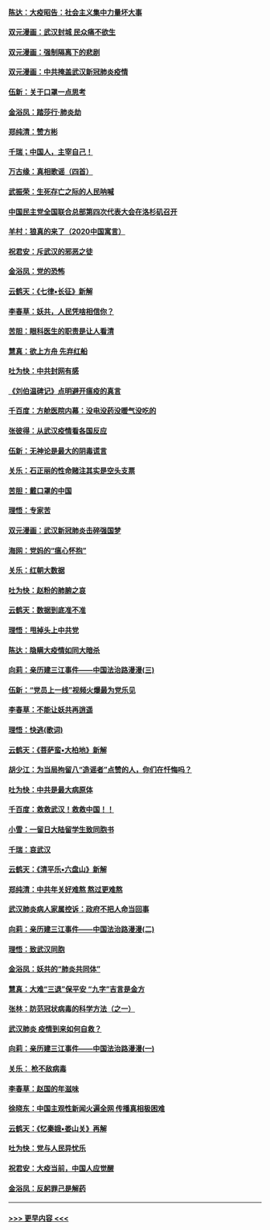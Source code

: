 #### [陈达：大疫昭告：社会主义集中力量坏大事](../pages/nsc993/n11859419.md?t=02121244) 
#### [双元漫画：武汉封城 民众痛不欲生](../pages/nsc993/n11859287.md?t=02121244) 
#### [双元漫画：强制隔离下的悲剧](../pages/nsc993/n11859244.md?t=02121244) 
#### [双元漫画：中共掩盖武汉新冠肺炎疫情](../pages/nsc993/n11858249.md?t=02121244) 
#### [伍新：关于口罩一点思考](../pages/nsc993/n11859195.md?t=02121244) 
#### [金浴凤：踏莎行‧肺炎劫](../pages/nsc993/n11858227.md?t=02121244) 
#### [郑纯清：赞方彬](../pages/nsc993/n11856803.md?t=02121244) 
#### [千瑞；中国人，主宰自己！](../pages/nsc993/n11856793.md?t=02121244) 
#### [万古缘：真相歌谣（四首）](../pages/nsc993/n11856263.md?t=02121244) 
#### [武振荣：生死存亡之际的人民呐喊](../pages/nsc993/n11856256.md?t=02121244) 
#### [中国民主党全国联合总部第四次代表大会在洛杉矶召开](../pages/nsc993/n11856344.md?t=02121244) 
#### [羊村：狼真的来了（2020中国寓言）](../pages/nsc993/n11856229.md?t=02121244) 
#### [祝君安：斥武汉的邪恶之徒](../pages/nsc993/n11855861.md?t=02121244) 
#### [金浴凤：党的恐怖](../pages/nsc993/n11855849.md?t=02121244) 
#### [云鹤天：《七律▪长征》新解](../pages/nsc993/n11855479.md?t=02121244) 
#### [李春草：妖共，人民凭啥相信你？](../pages/nsc993/n11855196.md?t=02121244) 
#### [苦胆：眼科医生的职责是让人看清](../pages/nsc993/n11853840.md?t=02121244) 
#### [慧真：欲上方舟 先弃红船](../pages/nsc993/n11853483.md?t=02121244) 
#### [吐为快：中共封网有感](../pages/nsc993/n11852575.md?t=02121244) 
#### [《刘伯温碑记》点明避开瘟疫的真言](../pages/nsc993/n11852128.md?t=02121244) 
#### [千百度：方舱医院内幕：没电没药没暖气没吃的](../pages/nsc993/n11850211.md?t=02121244) 
#### [张彼得：从武汉疫情看各国反应](../pages/nsc993/n11850102.md?t=02121244) 
#### [伍新：无神论是最大的阴毒谎言](../pages/nsc993/n11846129.md?t=02121244) 
#### [关乐：石正丽的性命赌注其实是空头支票](../pages/nsc993/n11846109.md?t=02121244) 
#### [苦胆：戴口罩的中国](../pages/nsc993/n11845576.md?t=02121244) 
#### [理悟：专家苦](../pages/nsc993/n11845564.md?t=02121244) 
#### [双元漫画：武汉新冠肺炎击碎强国梦](../pages/nsc993/n11843320.md?t=02121244) 
#### [海网：党妈的“瘟心怀抱”](../pages/nsc993/n11840740.md?t=02121244) 
#### [关乐：红朝大数据](../pages/nsc993/n11840675.md?t=02121244) 
#### [吐为快：赵粉的肺腑之哀](../pages/nsc993/n11840618.md?t=02121244) 
#### [云鹤天：数据到底准不准](../pages/nsc993/n11840325.md?t=02121244) 
#### [理悟：甩掉头上中共党](../pages/nsc993/n11838826.md?t=02121244) 
#### [陈达：隐瞒大疫情如同大暗杀](../pages/nsc993/n11838771.md?t=02121244) 
#### [向莉：亲历建三江事件——中国法治路漫漫(三)](../pages/nsc993/n11831825.md?t=02121244) 
#### [伍新：“党员上一线”视频火爆最为党乐见](../pages/nsc993/n11838200.md?t=02121244) 
#### [李春草：不能让妖共再逍遥](../pages/nsc993/n11838102.md?t=02121244) 
#### [理悟：快逃(歌词)](../pages/nsc993/n11838083.md?t=02121244) 
#### [云鹤天：《菩萨蛮▪大柏地》新解](../pages/nsc993/n11838059.md?t=02121244) 
#### [胡少江：为当局拘留八“造谣者”点赞的人，你们在忏悔吗？](../pages/nsc993/n11836801.md?t=02121244) 
#### [吐为快：中共是最大病原体](../pages/nsc993/n11836748.md?t=02121244) 
#### [千百度：救救武汉！救救中国！！](../pages/nsc993/n11836145.md?t=02121244) 
#### [小雪：一留日大陆留学生致同胞书](../pages/nsc993/n11834624.md?t=02121244) 
#### [千瑞：哀武汉](../pages/nsc993/n11833647.md?t=02121244) 
#### [云鹤天：《清平乐▪六盘山》新解](../pages/nsc993/n11833611.md?t=02121244) 
#### [郑纯清：中共年关好难熬 熬过更难熬](../pages/nsc993/n11833489.md?t=02121244) 
#### [武汉肺炎病人家属控诉：政府不把人命当回事](../pages/nsc993/n11833205.md?t=02121244) 
#### [向莉：亲历建三江事件——中国法治路漫漫(二)](../pages/nsc993/n11829102.md?t=02121244) 
#### [理悟：致武汉同胞](../pages/nsc993/n11831522.md?t=02121244) 
#### [金浴凤：妖共的“肺炎共同体”](../pages/nsc993/n11829448.md?t=02121244) 
#### [慧真：大难“三退”保平安 “九字”吉言是金方](../pages/nsc993/n11829501.md?t=02121244) 
#### [张林：防范冠状病毒的科学方法（之一）](../pages/nsc993/n11828618.md?t=02121244) 
#### [武汉肺炎 疫情到来如何自救？](../pages/nsc993/n11827632.md?t=02121244) 
#### [向莉：亲历建三江事件——中国法治路漫漫(一)](../pages/nsc993/n11827190.md?t=02121244) 
#### [关乐： 枪不敌病毒](../pages/nsc993/n11826746.md?t=02121244) 
#### [李春草：赵国的年滋味](../pages/nsc993/n11826321.md?t=02121244) 
#### [徐晓东：中国主观性新闻火遍全网 传播真相极困难](../pages/nsc993/n11826508.md?t=02121244) 
#### [云鹤天：《忆秦娥▪娄山关》再解](../pages/nsc993/n11824682.md?t=02121244) 
#### [吐为快：党与人民异忧乐](../pages/nsc993/n11824660.md?t=02121244) 
#### [祝君安：大疫当前，中国人应觉醒](../pages/nsc993/n11821946.md?t=02121244) 
#### [金浴凤：反躬罪己是解药](../pages/nsc993/n11820280.md?t=02121244) 

----
#### [ >>> 更早内容 <<< ](../indexes/nsc993-earlier.md)

